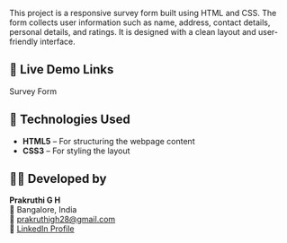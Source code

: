 This project is a responsive survey form built using HTML and CSS. The form collects user information such as name, address, contact details, personal details, and ratings. It is designed with a clean layout and user-friendly interface.

## 🔗 Live Demo Links

Survey Form

## 🔧 Technologies Used

- **HTML5** – For structuring the webpage content
- **CSS3** – For styling the layout

## 👩‍💻 Developed by

**Prakruthi G H**  
📍 Bangalore, India  
📧 prakruthigh28@gmail.com  
🔗 [LinkedIn Profile](https://www.linkedin.com/in/prakruthi-g-h)


